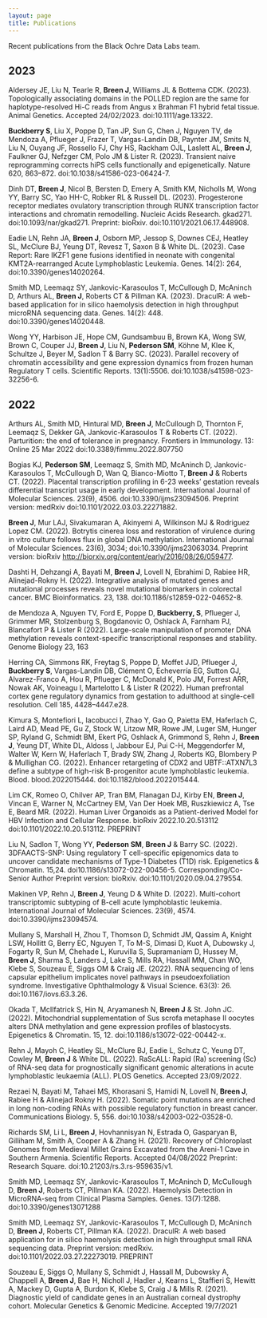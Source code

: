 ```yaml
---
layout: page
title: Publications
---
```


Recent publications from the Black Ochre Data Labs team.


## 2023

Aldersey JE, Liu N, Tearle R, **Breen J**, Williams JL & Bottema CDK. (2023). Topologically associating domains in the POLLED region are the same for haplotype-resolved Hi-C reads from Angus x Brahman F1 hybrid fetal tissue. Animal Genetics. Accepted 24/02/2023. doi:10.1111/age.13322.

**Buckberry S**, Liu X, Poppe D, Tan JP, Sun G, Chen J, Nguyen TV, de Mendoza A, Pflueger J, Frazer T, Vargas-Landín DB, Paynter JM, Smits N, Liu N, Ouyang JF, Rossello FJ, Chy HS, Rackham OJL, Laslett AL, **Breen J**, Faulkner GJ, Nefzger CM, Polo JM & Lister R. (2023). Transient naive reprogramming corrects hiPS cells functionally and epigenetically.  Nature 620, 863–872. doi:10.1038/s41586-023-06424-7.

Dinh DT, **Breen J**, Nicol B, Bersten D, Emery A, Smith KM, Nicholls M, Wong YY, Barry SC, Yao HH-C, Robker RL & Russell DL. (2023). Progesterone receptor mediates ovulatory transcription through RUNX transcription factor interactions and chromatin remodelling. Nucleic Acids Research. gkad271. doi:10.1093/nar/gkad271.
Preprint: bioRxiv. doi:10.1101/2021.06.17.448908.

Eadie LN, Rehn JA, **Breen J**, Osborn MP, Jessop S, Downes CEJ, Heatley SL, McClure BJ, Yeung DT, Revesz T, Saxon B & White DL. (2023). Case Report: Rare IKZF1 gene fusions identified in neonate with congenital KMT2A-rearranged Acute Lymphoblastic Leukemia. Genes. 14(2): 264, doi:10.3390/genes14020264.

Smith MD, Leemaqz SY, Jankovic-Karasoulos T, McCullough D, McAninch D, Arthurs AL, **Breen J**, Roberts CT & Pillman KA. (2023). DraculR: A web-based application for in silico haemolysis detection in high throughput microRNA sequencing data. Genes. 14(2): 448. doi:10.3390/genes14020448.

Wong YY, Harbison JE, Hope CM, Gundsambuu B, Brown KA, Wong SW, Brown C, Couper JJ, **Breen J**, Liu N, **Pederson SM**, Köhne M, Klee K, Schultze J, Beyer M, Sadlon T & Barry SC. (2023). Parallel recovery of chromatin accessibility and gene expression dynamics from frozen human Regulatory T cells. Scientific Reports. 13(1):5506. doi:10.1038/s41598-023-32256-6.

## 2022

Arthurs AL, Smith MD, Hintural MD, **Breen J**, McCullough D, Thornton F, Leemaqz S, Dekker GA, Jankovic-Karasoulos T & Roberts CT. (2022). Parturition: the end of tolerance in pregnancy. Frontiers in Immunology. 13: Online 25 Mar 2022 doi:10.3389/fimmu.2022.807750

Bogias KJ, **Pederson SM**, Leemaqz S, Smith MD, McAninch D, Jankovic-Karasoulos T, McCullough D, Wan Q, Bianco-Miotto T, **Breen J** & Roberts CT. (2022). Placental transcription profiling in 6-23 weeks’ gestation reveals differential transcript usage in early development. International Journal of Molecular Sciences. 23(9), 4506. doi:10.3390/ijms23094506.
Preprint version: medRxiv doi:10.1101/2022.03.03.22271882.

**Breen J**, Mur LAJ, Sivakumaran A, Akinyemi A, Wilkinson MJ & Rodriguez Lopez CM. (2022). Botrytis cinerea loss and restoration of virulence during in vitro culture follows flux in global DNA methylation. International Journal of Molecular Sciences. 23(6), 3034; doi:10.3390/ijms23063034.
Preprint version: bioRxiv http://biorxiv.org/content/early/2016/08/26/059477.

Dashti H, Dehzangi A, Bayati M, **Breen J**, Lovell N, Ebrahimi D, Rabiee HR, Alinejad-Rokny H. (2022). Integrative analysis of mutated genes and mutational processes reveals novel mutational biomarkers in colorectal cancer. BMC Bioinformatics. 23, 138. doi:10.1186/s12859-022-04652-8.

de Mendoza A, Nguyen TV, Ford E, Poppe D, **Buckberry, S**, Pflueger J, Grimmer MR, Stolzenburg S, Bogdanovic O, Oshlack A, Farnham PJ, Blancafort P & Lister R (2022). Large-scale manipulation of promoter DNA methylation reveals context-specific transcriptional responses and stability. Genome Biology 23, 163

Herring CA, Simmons RK, Freytag S, Poppe D, Moffet JJD, Pflueger J, **Buckberry S**, Vargas-Landin DB, Clément O, Echeverría EG, Sutton GJ, Alvarez-Franco A, Hou R, Pflueger C, McDonald K, Polo JM, Forrest ARR, Nowak AK, Voineagu I, Martelotto L & Lister R (2022). Human prefrontal cortex gene regulatory dynamics from gestation to adulthood at single-cell resolution. Cell 185, 4428–4447.e28.

Kimura S, Montefiori L, Iacobucci I, Zhao Y, Gao Q, Paietta EM, Haferlach C, Laird AD, Mead PE, Gu Z, Stock W, Litzow MR, Rowe JM, Luger SM, Hunger SP, Ryland G, Schmidt BM, Ekert PG, Oshlack A, Grimmond S, Rehn J, **Breen J**, Yeung DT, White DL, Aldoss I, Jabbour EJ, Pui C-H, Meggendorfer M, Walter W, Kern W, Haferlach T, Brady SW, Zhang J, Roberts KG, Blombery P & Mullighan CG. (2022). Enhancer retargeting of CDX2 and UBTF::ATXN7L3 define a subtype of high-risk B-progenitor acute lymphoblastic leukemia. Blood. blood.2022015444. doi:10.1182/blood.2022015444.

Lim CK, Romeo O, Chilver AP, Tran BM, Flanagan DJ, Kirby EN, **Breen J**, Vincan E, Warner N, McCartney EM, Van Der Hoek MB, Ruszkiewicz A, Tse E, Beard MR. (2022). Human Liver Organoids as a Patient-derived Model for HBV Infection and Cellular Response. bioRxiv 2022.10.20.513112 doi:10.1101/2022.10.20.513112. PREPRINT

Liu N, Sadlon T, Wong YY, **Pederson SM**, **Breen J** & Barry SC. (2022). 3DFAACTS-SNP: Using regulatory T cell-specific epigenomics data to uncover candidate mechanisms of Type-1 Diabetes (T1D) risk. Epigenetics & Chromatin. 15,24. doi10.1186/s13072-022-00456-5. Corresponding/Co-Senior Author Preprint version: bioRxiv. doi:10.1101/2020.09.04.279554.

Makinen VP, Rehn J, **Breen J**, Yeung D & White D. (2022). Multi-cohort transcriptomic subtyping of B-cell acute lymphoblastic leukemia. International Journal of Molecular Sciences. 23(9), 4574. doi:10.3390/ijms23094574.

Mullany S, Marshall H, Zhou T, Thomson D, Schmidt JM, Qassim A, Knight LSW, Hollitt G, Berry EC, Nguyen T, To M-S, Dimasi D, Kuot A, Dubowsky J, Fogarty R, Sun M, Chehade L, Kuruvilla S, Supramaniam D, Hussey M, **Breen J**, Sharma S, Landers J, Lake S, Mills RA, Hassall MM, Chan WO, Klebe S, Souzeau E, Siggs OM & Craig JE. (2022). RNA sequencing of lens capsular epithelium implicates novel pathways in pseudoexfoliation syndrome. Investigative Ophthalmology & Visual Science. 63(3): 26. doi:10.1167/iovs.63.3.26.

Okada T, McIlfatrick S, Hin N, Aryamanesh N, **Breen J** & St. John JC. (2022). Mitochondrial supplementation of Sus scrofa metaphase II oocytes alters DNA methylation and gene expression profiles of blastocysts. Epigenetics & Chromatin. 15, 12. doi:10.1186/s13072-022-00442-x.

Rehn J, Mayoh C, Heatley SL, McClure BJ, Eadie L, Schutz C, Yeung DT, Cowley M, **Breen J** & White DL. (2022). RaScALL: Rapid (Ra) screening (Sc) of RNA-seq data for prognostically significant genomic alterations in acute lymphoblastic leukaemia (ALL). PLOS Genetics. Accepted 23/09/2022. 

Rezaei N, Bayati M, Tahaei MS, Khorasani S, Hamidi N, Lovell N, **Breen J**, Rabiee H & Alinejad Rokny H. (2022). Somatic point mutations are enriched in long non-coding RNAs with possible regulatory function in breast cancer. Communications Biology. 5, 556. doi:10.1038/s42003-022-03528-0.

Richards SM, Li L, **Breen J**, Hovhannisyan N, Estrada O, Gasparyan B, Gilliham M, Smith A, Cooper A & Zhang H. (2021). Recovery of Chloroplast Genomes from Medieval Millet Grains Excavated from the Areni-1 Cave in Southern Armenia. Scientific Reports. Accepted 04/08/2022
Preprint: Research Square. doi:10.21203/rs.3.rs-959635/v1.

Smith MD, Leemaqz SY, Jankovic-Karasoulos T, McAninch D, McCullough D, **Breen J**, Roberts CT, Pillman KA. (2022). Haemolysis Detection in MicroRNA-seq from Clinical Plasma Samples. Genes. 13(7):1288. doi:10.3390/genes13071288

Smith MD, Leemaqz SY, Jankovic-Karasoulos T, McCullough D, McAninch D, **Breen J**, Roberts CT, Pillman KA. (2022). DraculR: A web based application for in silico haemolysis detection in high throughput small RNA sequencing data. Preprint version: medRxiv. doi:10.1101/2022.03.27.22273019. PREPRINT

Souzeau E, Siggs O, Mullany S, Schmidt J, Hassall M, Dubowsky A, Chappell A, **Breen J**, Bae H, Nicholl J, Hadler J, Kearns L, Staffieri S, Hewitt A, Mackey D, Gupta A, Burdon K, Klebe S, Craig J & Mills R. (2021). Diagnostic yield of candidate genes in an Australian corneal dystrophy cohort. Molecular Genetics & Genomic Medicine. Accepted 19/7/2021
